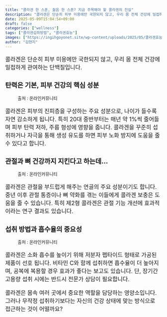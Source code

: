 ```yaml
---
title: "콜라겐 한 스푼, 젊음 한 스푼? 지금 주목해야 할 콜라겐의 진실"
description: "콜라겐은 단순히 피부 미용에만 국한되지 않고, 우리 몸 전체 건강에 밀접하게 관여하는 단백질입니다."
date: 2025-05-09T15:04:54+09:00
draft: false
categories: ["wellness"]
tags: ["콜라겐섭취방법", "콜라겐효능"]
images: ["https://ingihgoyonet.site/wp-content/uploads/2025/05/콜라겐효능-683x1024.jpg", "https://ingihgoyonet.site/wp-content/uploads/2025/05/관절-1024x577.jpg", "https://ingihgoyonet.site/wp-content/uploads/2025/05/콜라겐섭취-1024x1024.jpg"]
author: "김현지"
---
```


<p style="font-size:18px">콜라겐은 단순히 피부 미용에만 국한되지 않고, 우리 몸 전체 건강에 밀접하게 관여하는 단백질입니다. </p> <h2 >탄력은 기본, 피부 건강의 핵심 성분</h2> <figure ><img src="https://ingihgoyonet.site/wp-content/uploads/2025/05/콜라겐효능-683x1024.jpg" alt="" style="aspect-ratio:16/9;object-fit:cover"/><figcaption >출처 : 온라인커뮤니티</figcaption></figure> <p style="font-size:18px">콜라겐은 피부의 진피층을 구성하는 주요 성분으로, 나이가 들수록 자연 감소하게 됩니다. 특히 20대 중반부터는 매년 약 1%씩 줄어들며 피부 탄력 저하, 주름 형성에 영향을 줍니다. 콜라겐을 꾸준히 섭취하거나 자극을 통해 생성 유도를 하면 피부 노화 방지에 도움을 줄 수 있다고 합니다.</p> <h2 >관절과 뼈 건강까지 지킨다고 하는데...</h2> <figure ><img src="https://ingihgoyonet.site/wp-content/uploads/2025/05/관절-1024x577.jpg" alt="" style="aspect-ratio:16/9;object-fit:cover"/><figcaption >출처 : 온라인커뮤니티</figcaption></figure> <p style="font-size:18px">콜라겐은 관절을 부드럽게 해주는 연골의 주요 성분이기도 합니다. 중년 이후 관절 통증이나 뼈 약화를 겪는 이들에게 콜라겐 보충은 도움을 줄 수 있습니다. 특히 제2형 콜라겐은 관절 기능 개선에 효과적이라는 연구 결과도 있습니다.</p> <h2 >섭취 방법과 흡수율의 중요성</h2> <figure ><img src="https://ingihgoyonet.site/wp-content/uploads/2025/05/콜라겐섭취-1024x1024.jpg" alt="" style="aspect-ratio:16/9;object-fit:cover"/><figcaption >출처 : 온라인커뮤니티</figcaption></figure> <p style="font-size:18px">콜라겐은 소화 흡수를 높이기 위해 저분자 펩타이드 형태로 가공된 제품이 선호 됩니다. 비타민 C와 함께 섭취하면 흡수율이 더 높아지며, 공복에 복용할 경우 효과가 좋다는 보고도 있습니다. 단, 장기간 고용량 섭취 시에는 반드시 전문가 상담이 필요합니다.</p> <p style="font-size:18px">콜라겐은 몸속 여러 곳에서 중요한 역할을 담당하는 영양소입니다. 그러나 무작정 섭취하기보다는 자신의 건강 상태에 맞는 방식으로 접근하는 것이 어떨까요?</p>